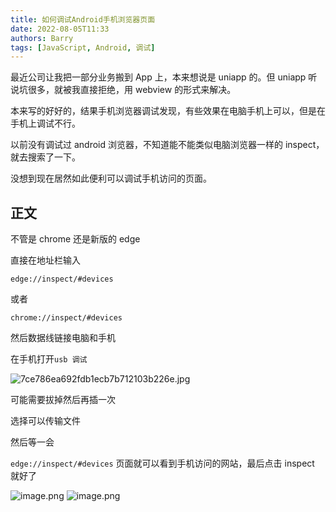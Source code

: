 ```yaml
---
title: 如何调试Android手机浏览器页面
date: 2022-08-05T11:33
authors: Barry
tags: [JavaScript, Android, 调试]
---
```


最近公司让我把一部分业务搬到 App 上，本来想说是 uniapp 的。但 uniapp 听说坑很多，就被我直接拒绝，用 webview 的形式来解决。

本来写的好好的，结果手机浏览器调试发现，有些效果在电脑手机上可以，但是在手机上调试不行。

以前没有调试过 android 浏览器，不知道能不能类似电脑浏览器一样的 inspect，就去搜索了一下。

没想到现在居然如此便利可以调试手机访问的页面。

<!--truncate-->

## 正文

不管是 chrome 还是新版的 edge

直接在地址栏输入

`edge://inspect/#devices`

或者

`chrome://inspect/#devices`

然后数据线链接电脑和手机

在手机打开`usb 调试`

![7ce786ea692fdb1ecb7b712103b226e.jpg](https://p1-juejin.byteimg.com/tos-cn-i-k3u1fbpfcp/34b748e24c0046338525142ece89b64c~tplv-k3u1fbpfcp-watermark.image?)

可能需要拔掉然后再插一次

选择可以传输文件

然后等一会

`edge://inspect/#devices` 页面就可以看到手机访问的网站，最后点击 inspect 就好了

![image.png](https://p1-juejin.byteimg.com/tos-cn-i-k3u1fbpfcp/06566c7ebb3b447dbfed574d2894dd6e~tplv-k3u1fbpfcp-watermark.image?)
![image.png](https://p6-juejin.byteimg.com/tos-cn-i-k3u1fbpfcp/f7be6b70445f4625b3b71dbaf7766973~tplv-k3u1fbpfcp-watermark.image?)
